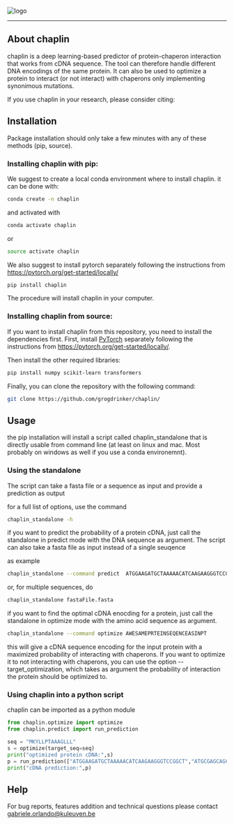 ![logo](docs/_static/logo_small.png)

---

## About chaplin

chaplin is a deep learning-based predictor of protein-chaperon interaction that works from cDNA sequence. The tool can therefore handle different DNA encodings of the same protein. It can also be used to optimize a protein to interact (or not interact) with chaperons only implementing synonimous mutations.

If you use chaplin in your research, please consider citing:


## Installation

Package installation should only take a few minutes with any of these methods (pip, source).

### Installing chaplin with pip:

We suggest to create a local conda environment where to install chaplin. it can be done with:

```sh
conda create -n chaplin
```
and activated with

```sh
conda activate chaplin
```

or

```sh
source activate chaplin
```

We also suggest to install pytorch separately following the instructions from https://pytorch.org/get-started/locally/

```sh
pip install chaplin
```

The procedure will install chaplin in your computer.

### Installing chaplin from source:

If you want to install chaplin from this repository, you need to install the dependencies first.
First, install [PyTorch](https://pytorch.org/get-started/locally/) separately following the instructions from https://pytorch.org/get-started/locally/.

Then install the other required libraries:

```sh
pip install numpy scikit-learn transformers
```

Finally, you can clone the repository with the following command:

```sh
git clone https://github.com/grogdrinker/chaplin/
```

## Usage

the pip installation will install a script called chaplin_standalone that is directly usable from command line (at least on linux and mac. Most probably on windows as well if you use a conda environemnt).

### Using the standalone
The script can take a fasta file or a sequence as input and provide a prediction as output

for a full list of options, use the command

```sh
chaplin_standalone -h
```

if you want to predict the probability of a protein cDNA, just call the standalone in predict mode with the DNA sequence as argument. The script can also take a fasta file as input instead of a single seuqence

as example

```sh
chaplin_standalone --command predict  ATGGAAGATGCTAAAAACATCAAGAAGGGTCCGGCT
```

or, for multiple sequences, do

```sh
chaplin_standalone fastaFile.fasta
```

if you want to find the optimal cDNA enocding for a protein, just call the standalone in optimize mode with the amino acid sequence as argument.


```sh
chaplin_standalone --command optimize AWESAMEPRTEINSEQENCEASINPT
```
this will give a cDNA sequence encoding for the input protein with a maximized probability of interacting with chaperons. If you want to optimize it to not interacting with chaperons, you can use the option --target_optimization, which takes as argument the probability of interaction the protein should be optimized to.


### Using chaplin into a python script

chaplin can be imported as a python module

```python
from chaplin.optimize import optimize
from chaplin.predict import run_prediction

seq = "MKYLLPTAAAGLLL"
s = optimize(target_seq=seq)
print("optimized protein cDNA:",s)
p = run_prediction(["ATGGAAGATGCTAAAAACATCAAGAAGGGTCCGGCT","ATGCGAGCAGCA"])
print("cDNA prediction:",p)
```

## Help

For bug reports, features addition and technical questions please contact gabriele.orlando@kuleuven.be
